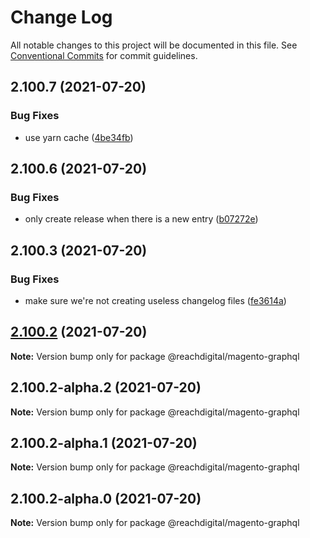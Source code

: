 # Change Log

All notable changes to this project will be documented in this file.
See [Conventional Commits](https://conventionalcommits.org) for commit guidelines.

## 2.100.7 (2021-07-20)


### Bug Fixes

* use yarn cache ([4be34fb](https://github.com/ho-nl/m2-pwa/commit/4be34fbb56cf528ba346de0cbe2c32d102b9960b))





## 2.100.6 (2021-07-20)


### Bug Fixes

* only create release when there is a new entry ([b07272e](https://github.com/ho-nl/m2-pwa/commit/b07272e4e74ee0bec3677e35ce3ee7e02231971a))





## 2.100.3 (2021-07-20)


### Bug Fixes

* make sure we're not creating useless changelog files ([fe3614a](https://github.com/ho-nl/m2-pwa/commit/fe3614a8480c7f1c68d673da2bb84805112a6643))





## [2.100.2](https://github.com/ho-nl/m2-pwa/compare/@reachdigital/magento-graphql@2.100.2-alpha.2...@reachdigital/magento-graphql@2.100.2) (2021-07-20)

**Note:** Version bump only for package @reachdigital/magento-graphql





## 2.100.2-alpha.2 (2021-07-20)

**Note:** Version bump only for package @reachdigital/magento-graphql





## 2.100.2-alpha.1 (2021-07-20)

**Note:** Version bump only for package @reachdigital/magento-graphql





## 2.100.2-alpha.0 (2021-07-20)

**Note:** Version bump only for package @reachdigital/magento-graphql
